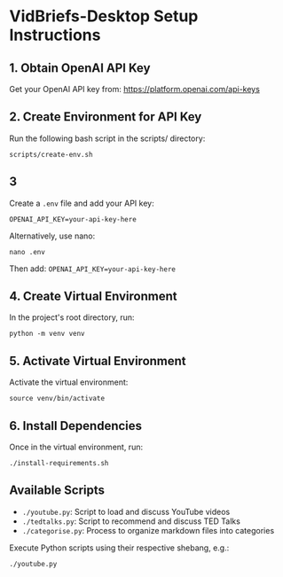 # VidBriefs-Desktop Setup Instructions

## 1. Obtain OpenAI API Key

Get your OpenAI API key from: https://platform.openai.com/api-keys

## 2. Create Environment for API Key

Run the following bash script in the scripts/ directory:

```
scripts/create-env.sh
```

## 3

Create a `.env` file and add your API key:

```
OPENAI_API_KEY=your-api-key-here
```

Alternatively, use nano:

```
nano .env
```

Then add: `OPENAI_API_KEY=your-api-key-here`

## 4. Create Virtual Environment

In the project's root directory, run:

```
python -m venv venv
```

## 5. Activate Virtual Environment

Activate the virtual environment:

```
source venv/bin/activate
```

## 6. Install Dependencies

Once in the virtual environment, run:

```
./install-requirements.sh
```

## Available Scripts

- `./youtube.py`: Script to load and discuss YouTube videos
- `./tedtalks.py`: Script to recommend and discuss TED Talks
- `./categorise.py`: Process to organize markdown files into categories

Execute Python scripts using their respective shebang, e.g.:

```
./youtube.py
```

